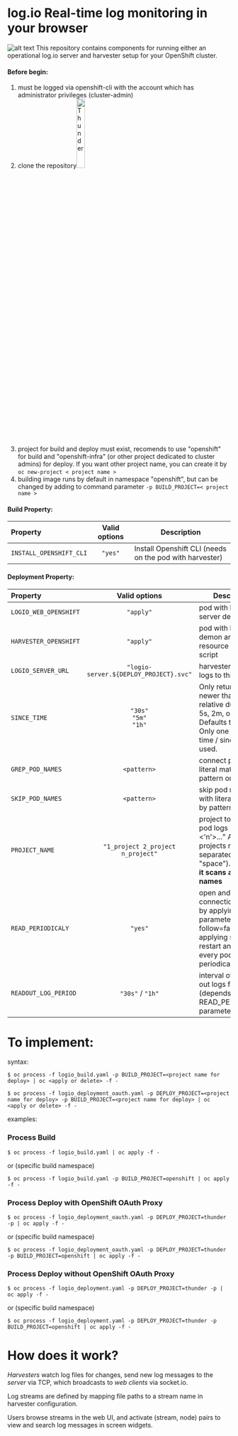 # log.io Real-time log monitoring in your browser

![alt text](https://raw.githubusercontent.com/ros-kamach/log.io_openshift/master/logio.png)
This repository contains components for running either an operational log.io server and harvester setup for your OpenShift cluster. 

#### Before begin:
1) must be logged via openshift-cli with the account which has administrator privileges (cluster-admin)
2) clone the repository<img src="https://help.github.com/assets/images/help/repository/clone-repo-clone-url-button.png" alt="Thunder" width="20%"/>
3) project for build and deploy must exist, recomends to use "openshift" for build and "openshift-infra" (or other project dedicated to cluster admins) for deploy. If you want other project name, you can create it by ```oc new-project < project name >```
4) building image runs by default in namespace "openshift", but can be changed by adding to command parameter ```-p BUILD_PROJECT=< project name > ```

#### Build Property:
| Property                   | Valid options   | Description                        |
|:-------------------------|:-----------------:|------------------------------------|         
| ```INSTALL_OPENSHIFT_CLI``` | ```"yes"```    | Install Openshift CLI (needs on the pod with harvester) |

#### Deployment Property:
| Property                | Valid options   | Description                        |
|:-------------------------|:-----------------:|------------------------------------|
| ```LOGIO_WEB_OPENSHIFT```     |               ```"apply"```                 | pod with log.io server demon  |
| ```HARVESTER_OPENSHIFT```     |               ```"apply"```                 | pod with harvester demon and resource discovery script  |
| ```LOGIO_SERVER_URL```        | ```"logio-server.${DEPLOY_PROJECT}.svc"```  | harvester sends logs to this URL |
| ```SINCE_TIME```              |```"30s"```<br>```"5m"```<br>```"1h"```      | Only return logs newer than a relative duration like 5s, 2m, or 3h. Defaults to all logs. Only one of since-time / since may be used.  |
| ```GREP_POD_NAMES```           |              ```<pattern>```             | connect pods with literal matched by pattern only |
| ```SKIP_POD_NAMES```          |               ```<pattern>```             | skip pod names with literal matched by pattern |
| ```PROJECT_NAME```            |          ```"1_project 2_project n_project"```        | project to scan for pod logs ("<1> <'n'>..." Attention projects must be separated by "space"). **If empty it scans all project names** |
| ```READ_PERIODICALY```        |                ```"yes"```                  | open and close connection to pods by applying parameter "--follow=false" and applying script to restart and read out every pod periodically |
| ```READOUT_LOG_PERIOD```      |                ```"30s"``` / ```"1h"```                  | interval of reading out logs from pods (depends on READ_PERIODICALY parameter) |

# To implement:

syntax:
```
$ oc process -f logio_build.yaml -p BUILD_PROJECT=<project name for deploy> | oc <apply or delete> -f - 
```
```
$ oc process -f logio_deployment_oauth.yaml -p DEPLOY_PROJECT=<project name for deploy> -p BUILD_PROJECT=<project name for deploy> | oc <apply or delete> -f - 
```
examples:
### Process Build
```
$ oc process -f logio_build.yaml | oc apply -f -
```
or (specific build namespace)
```
$ oc process -f logio_build.yaml -p BUILD_PROJECT=openshift | oc apply -f -
```
### Process Deploy with OpenShift OAuth Proxy
```
$ oc process -f logio_deployment_oauth.yaml -p DEPLOY_PROJECT=thunder -p | oc apply -f -
```
or (specific build namespace)
```
$ oc process -f logio_deployment_oauth.yaml -p DEPLOY_PROJECT=thunder -p BUILD_PROJECT=openshift | oc apply -f -
```
### Process Deploy without OpenShift OAuth Proxy
```
$ oc process -f logio_deployment.yaml -p DEPLOY_PROJECT=thunder -p | oc apply -f -
```
or (specific build namespace)
```
$ oc process -f logio_deployment.yaml -p DEPLOY_PROJECT=thunder -p BUILD_PROJECT=openshift | oc apply -f -
```

# How does it work?

*Harvesters* watch log files for changes, send new log messages to the *server* via TCP, which broadcasts to *web clients* via socket.io.

Log streams are defined by mapping file paths to a stream name in harvester configuration.

Users browse streams in the web UI, and activate (stream, node) pairs to view and search log messages in screen widgets.